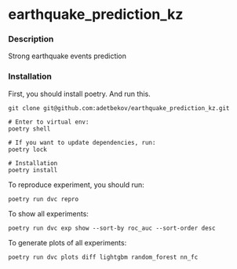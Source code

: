 # earthquake_prediction_kz

### Description

Strong earthquake events prediction


### Installation

First, you should install poetry. And run this.

```
git clone git@github.com:adetbekov/earthquake_prediction_kz.git

# Enter to virtual env:
poetry shell

# If you want to update dependencies, run:
poetry lock

# Installation
poetry install
```

To reproduce experiment, you should run:

```
poetry run dvc repro
```

To show all experiments:

```
poetry run dvc exp show --sort-by roc_auc --sort-order desc
```

To generate plots of all experiments:

```
poetry run dvc plots diff lightgbm random_forest nn_fc
```
